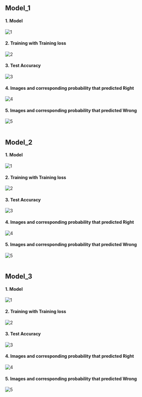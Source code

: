 ## Model_1
#### 1. Model 
![1](https://user-images.githubusercontent.com/65647080/121796961-0b144c00-cc58-11eb-9158-173072ac5cc6.PNG)
#### 2. Training with Training loss 
![2](https://user-images.githubusercontent.com/65647080/121796962-0d76a600-cc58-11eb-9ecb-72733468e1c9.PNG)
#### 3. Test Accuracy
![3](https://user-images.githubusercontent.com/65647080/121796965-0f406980-cc58-11eb-8f93-60a6648f3b1d.PNG)
#### 4. Images and corresponding probability that predicted Right 
![4](https://user-images.githubusercontent.com/65647080/121796966-10719680-cc58-11eb-9d42-2146868c69c9.PNG)
#### 5. Images and corresponding probability that predicted Wrong
![5](https://user-images.githubusercontent.com/65647080/121796967-11a2c380-cc58-11eb-8ab9-476651c364ab.PNG)
<br/><br/>
## Model_2
#### 1. Model 
![1](https://user-images.githubusercontent.com/65647080/121796971-1a939500-cc58-11eb-8a59-b25784c5f801.PNG)
#### 2. Training with Training loss 
![2](https://user-images.githubusercontent.com/65647080/121796973-1c5d5880-cc58-11eb-8a53-3f11dd1e30fb.PNG)
#### 3. Test Accuracy
![3](https://user-images.githubusercontent.com/65647080/121796974-1e271c00-cc58-11eb-8175-70cc29d8679d.PNG)
#### 4. Images and corresponding probability that predicted Right 
![4](https://user-images.githubusercontent.com/65647080/121796976-1f584900-cc58-11eb-8be0-7abb55444b93.PNG)
#### 5. Images and corresponding probability that predicted Wrong
![5](https://user-images.githubusercontent.com/65647080/121796977-20897600-cc58-11eb-949a-36e0ed6606e0.PNG)
<br/><br/>
## Model_3
#### 1. Model 
![1](https://user-images.githubusercontent.com/65647080/121796979-23846680-cc58-11eb-865a-0a575cac321a.PNG)
#### 2. Training with Training loss 
![2](https://user-images.githubusercontent.com/65647080/121796982-254e2a00-cc58-11eb-8923-0adc5dd88861.PNG)
#### 3. Test Accuracy
![3](https://user-images.githubusercontent.com/65647080/121796985-267f5700-cc58-11eb-8161-2da1e5d2e99e.PNG)
#### 4. Images and corresponding probability that predicted Right
![4](https://user-images.githubusercontent.com/65647080/121796987-28491a80-cc58-11eb-8a5f-9f233d29a942.PNG)
#### 5. Images and corresponding probability that predicted Wrong
![5](https://user-images.githubusercontent.com/65647080/121796988-2a12de00-cc58-11eb-978b-1c1f6ae3d0fb.PNG)

